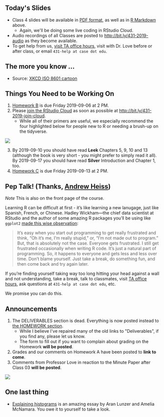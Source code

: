 ## Today's Slides

- Class 4 slides will be available in [PDF format](https://github.com/THOMASELOVE/2019-431/blob/master/CLASSES/CLASS04/431_class-04-slides_2019.pdf), as well as in [R Markdown](https://github.com/THOMASELOVE/2019-431/blob/master/CLASSES/CLASS04/431_class-04-slides_2019.Rmd) above. 
    - Again, we'll be doing some live coding in RStudio Cloud.
- Audio recordings of all Classes are posted to http://bit.ly/431-2019-audio as they become available.
- To get help from us, [visit TA office hours](https://github.com/THOMASELOVE/2019-431/blob/master/calendar.md#ta-office-hours), visit with Dr. Love before or after class, or email `431-help at case dot edu`.

## The more you know ...

- Source: [XKCD ISO 8601 cartoon](https://xkcd.com/1179/)

## Things You Need to be Working On

1. [Homework B](https://github.com/THOMASELOVE/2019-431/tree/master/HOMEWORK/B) is due Friday 2019-09-06 at 2 PM.
2. Please [join the RStudio Cloud](http://bit.ly/431-2019-join-cloud) as soon as possible at http://bit.ly/431-2019-join-cloud.
    - While all of their primers are useful, we especially recommend the four highlighted below for people new to R or needing a brush-up on the tidyverse.

![](https://github.com/THOMASELOVE/2019-431/blob/master/CLASSES/CLASS04/images/rstudiocloud_primers.png)

3. By 2019-09-10 you should have read **Leek** Chapters 5, 9, 10 and 13 (although the book is very short - you might prefer to simply read it all). By 2019-09-17 you should have read **Silver** Introduction and Chapter 1, too.
4. [Homework C](https://github.com/THOMASELOVE/2019-431/tree/master/HOMEWORK/C) is due Friday 2019-09-13 at 2 PM.

## Pep Talk! (Thanks, [Andrew Heiss](https://evalf19.classes.andrewheiss.com/syllabus/#pep-talk))

*Note* This is also on the front page of the course.

Learning R can be difficult at first - it’s like learning a new lanugage, just like Spanish, French, or Chinese. Hadley Wickham—the chief data scientist at RStudio and the author of some amazing R packages you’ll be using like `ggplot2` [made this wise observation](https://r-posts.com/advice-to-young-and-old-programmers-a-conversation-with-hadley-wickham/):

> It’s easy when you start out programming to get really frustrated and think, “Oh it’s me, I’m really stupid,” or, “I’m not made out to program.” But, that is absolutely not the case. Everyone gets frustrated. I still get frustrated occasionally when writing R code. It’s just a natural part of programming. So, it happens to everyone and gets less and less over time. Don’t blame yourself. Just take a break, do something fun, and then come back and try again later.

If you’re finding yourself taking way too long hitting your head against a wall and not understanding, take a break, talk to classmates, visit [TA office hours](https://github.com/THOMASELOVE/2019-431/blob/master/calendar.md#ta-office-hours), ask questions at `431-help at case dot edu`, etc.

We promise you can do this.

## Announcements

1. The DELIVERABLES section is dead. Everything is now posted instead to [the HOMEWORK section](https://github.com/THOMASELOVE/2019-431/tree/master/HOMEWORK). 
    - While I believe I've repaired many of the old links to "Deliverables", if you find any, please let us know.
    - The form to fill out if you want to complain about grading on the Homework **will be posted**.
2. Grades and our comments on Homework A have been posted to **link to come**.
3. Comments from Professor Love in reaction to the Minute Paper after Class 03 **will be posted**.

![](https://imgs.xkcd.com/comics/iso_8601.png)

## One last thing

- [Explaining histograms](https://tinlizzie.org/histograms/) is an amazing essay by Aran Lunzer and Amelia McNamara. You owe it to yourself to take a look.

